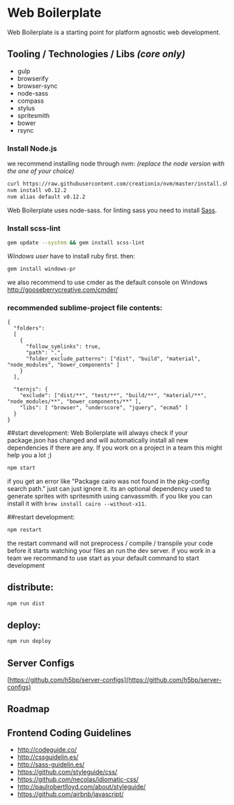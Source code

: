 # Web Boilerplate

Web Boilerplate is a starting point for platform agnostic web development.   

## Tooling / Technologies / Libs *(core only)*

- gulp
- browserify
- browser-sync
- node-sass
- compass
- stylus
- spritesmith
- bower
- rsync

### Install Node.js
we recommend installing node through nvm: *(replace the node version with the one of your choice)*

```bash
curl https://raw.githubusercontent.com/creationix/nvm/master/install.sh | bash
nvm install v0.12.2
nvm alias default v0.12.2
```

Web Boilerplate uses node-sass. for linting sass you need to install [Sass](http://sass-lang.com/install). 

### Install scss-lint

```bash
gem update --system && gem install scss-lint
```

*Windows user* have to install ruby first. then:

```bash
gem install windows-pr 
```
we also recommend to use cmder as the default console on Windows 
<http://gooseberrycreative.com/cmder/>




### recommended sublime-project file contents:
```
{
  "folders":
  [
    {
      "follow_symlinks": true,
      "path": ".",
      "folder_exclude_patterns": ["dist", "build", "material", "node_modules", "bower_components" ]
    }
  ],

  "ternjs": {
    "exclude": ["dist/**", "test/**", "build/**", "material/**", "node_modules/**", "bower_components/**" ],
    "libs": [ "browser", "underscore", "jquery", "ecma5" ]
  }
}

```

##start development:
Web Boilerplate will always check if your package.json has changed and will automatically install all new dependencies if there are any. If you work on a project in a team this might help you a lot ;)

```bash
npm start
```

if you get an error like "Package cairo was not found in the pkg-config search path." just can just ignore it. its an optional dependency used to generate sprites with spritesmith using canvassmith. if you like you can install it with `brew install cairo --without-x11`.

##restart development:
```bash
npm restart
```
the restart command will not preprocess / compile / transpile your code before it starts watching your files an run the dev server. if you work in a team we recommand to use start as your default command to start development

## distribute:
```bash
npm run dist
```
## deploy:
```bash
npm run deploy
```

## Server Configs

[https://github.com/h5bp/server-configs](https://github.com/h5bp/server-configs)


## Roadmap


## Frontend Coding Guidelines

* <http://codeguide.co/>
* <http://cssguidelin.es/>
* <http://sass-guidelin.es/>
* <https://github.com/styleguide/css/>
* <https://github.com/necolas/idiomatic-css/>
* <http://paulrobertlloyd.com/about/styleguide/>
* <https://github.com/airbnb/javascript/>

